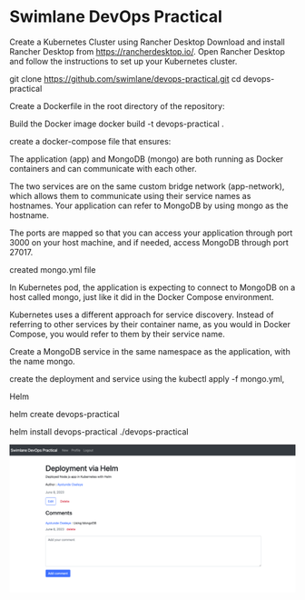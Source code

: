 # Swimlane DevOps Practical

Create a Kubernetes Cluster using Rancher Desktop
Download and install Rancher Desktop from https://rancherdesktop.io/.
Open Rancher Desktop and follow the instructions to set up your Kubernetes cluster.

git clone https://github.com/swimlane/devops-practical.git
cd devops-practical

Create a Dockerfile in the root directory of the repository:

Build the Docker image 
docker build -t devops-practical .

create a docker-compose file that ensures:

The application (app) and MongoDB (mongo) are both running as Docker containers and can communicate with each other.

The two services are on the same custom bridge network (app-network), which allows them to communicate using their service names as hostnames. Your application can refer to MongoDB by using mongo as the hostname.

The ports are mapped so that you can access your application through port 3000 on your host machine, and if needed, access MongoDB through port 27017.

created mongo.yml file 

In Kubernetes pod, the application is expecting to connect to MongoDB on a host called mongo, just like it did in the Docker Compose environment. 

Kubernetes uses a different approach for service discovery. Instead of referring to other services by their container name, as you would in Docker Compose, you would refer to them by their service name.

Create a MongoDB service in the same namespace as the application, with the name mongo.

create the deployment and service using the kubectl apply -f mongo.yml, 

Helm 

helm create devops-practical 

helm install devops-practical ./devops-practical


![CHEESE!](devops-practical.png)